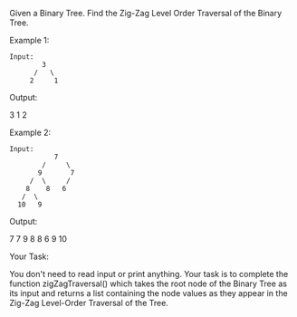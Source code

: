 Given a Binary Tree. Find the Zig-Zag Level Order Traversal of the Binary Tree.

 

Example 1:
```
Input:
        3
      /   \
     2     1
```
Output:

3 1 2

Example 2:
```
Input:
           7
        /     \
       9       7
     /  \     /   
    8    8   6     
   /  \
  10   9 
```
Output:

7 7 9 8 8 6 9 10 
 

Your Task:

You don't need to read input or print anything. Your task is to complete the function zigZagTraversal() which takes the root node of the Binary Tree as its input and returns a list containing the node values as they appear in the Zig-Zag Level-Order Traversal of the Tree.

 
